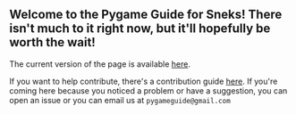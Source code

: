 Welcome to the Pygame Guide for Sneks!
There isn't much to it right now, but it'll hopefully be worth the wait!
---
The current version of the page is available [here](https://pygame-guide-for-sneks.github.io/).

If you want to help contribute, there's a contribution guide [here](./documentation/contributing.md). If you're coming here because you noticed a problem or have a suggestion, you can open an issue or you can email us at `pygameguide@gmail.com`
